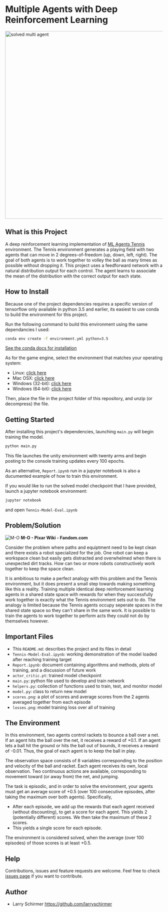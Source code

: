 # Multiple Agents with Deep Reinforcement Learning

<img src="https://github.com/larryschirmer/deep_rl_multi_agent/raw/master/solved_multi_agent.gif" alt="solved multi agent" width="600"/>

## What is this Project

A deep reinforcement learning implementation of [ML Agents Tennis](https://github.com/Unity-Technologies/ml-agents/blob/master/docs/Learning-Environment-Examples.md#tennis) environment. The Tennis environment generates a playing field with two agents that can move in 2 degrees-of-freedom (up, down, left, right). The goal of both agents is to work together to volley the ball as many times as possible without dropping it. This project uses a feedforward network with a natural distribution output for each control. The agent learns to associate the mean of the distribution with the correct output for each state.

## How to Install

Because one of the project dependencies requires a specific version of tensorflow only available in python 3.5 and earlier, its easiest to use conda to build the environment for this project.

Run the following command to build this environment using the same dependancies I used:

```bash
conda env create -f environment.yml python=3.5
```

[See the conda docs for installation](https://docs.conda.io/projects/conda/en/latest/user-guide/install/index.html)

As for the game engine, select the environment that matches your operating system:

- Linux: [click here](https://s3-us-west-1.amazonaws.com/udacity-drlnd/P3/Tennis/Tennis_Linux.zip)
- Mac OSX: [click here](https://s3-us-west-1.amazonaws.com/udacity-drlnd/P3/Tennis/Tennis.app.zip)
- Windows (32-bit): [click here](https://s3-us-west-1.amazonaws.com/udacity-drlnd/P3/Tennis/Tennis_Windows_x86.zip)
- Windows (64-bit): [click here](https://s3-us-west-1.amazonaws.com/udacity-drlnd/P3/Tennis/Tennis_Windows_x86_64.zip)

Then, place the file in the project folder of this repository, and unzip (or decompress) the file.

## Getting Started

After installing this project's dependencies, launching `main.py` will begin training the model.

```bash
python main.py
```

This file launches the unity environment with twenty arms and begin posting to the console training updates every 100 epochs.

As an alternative, `Report.ipynb` run in a jupyter notebook is also a ducumented example of how to train this environment.

If you would like to run the solved model checkpoint that I have provided, launch a jupyter notebook environment:

```bash
jupyter notebook
```

and open `Tennis-Model-Eval.ipynb`


## Problem/Solution

![M-O](https://vignette.wikia.nocookie.net/pixar/images/3/32/M-o_wall%E2%80%A2e.png/revision/latest?cb=20110429103328)
**M-O - Pixar Wiki - Fandom.com**

Consider the problem where paths and equiptment need to be kept clean and there exists a robot specialized for the job. One robot can keep a workspace clean but easily gets distracted and overwhelmed when there is unexpected dirt tracks. How can two or more robots constructively work together to keep the space clean.

It is ambitious to make a perfect analogy with this problem and the Tennis environment, but it does present a small step towards making something like this a reality. Training multiple identical deep reinforcement learning agents in a shared state space with rewards for when they successfully work together is exactly what the Tennis environment sets out to do. The analogy is limited because the Tennis agents occupy seperate spaces in the shared state space so they can't share in the same work. It is possible to train the agents to work together to perform acts they could not do by themselves however.


## Important Files

- This `README.md`: describes the project and its files in detail
- `Tennis-Model-Eval.ipynb`: working demonstration of the model loaded after reaching training target
- `Report.ipynb`: document containing algorithms and methods, plots of training, and a discussion of future work
- `actor_critic.pt`: trained model checkpoint
- `main.py`: python file used to develop and train network
- `helpers.py`: collection of functions used to train, test, and monitor model
- `model.py`: class to return new model
- `scores.png`: a plot of scores and average scores from the 2 agents averaged together from each episode
- `losses.png`: model training loss over all of training


## The Environment

In this environment, two agents control rackets to bounce a ball over a net. If an agent hits the ball over the net, it receives a reward of +0.1. If an agent lets a ball hit the ground or hits the ball out of bounds, it receives a reward of -0.01. Thus, the goal of each agent is to keep the ball in play.

The observation space consists of 8 variables corresponding to the position and velocity of the ball and racket. Each agent receives its own, local observation. Two continuous actions are available, corresponding to movement toward (or away from) the net, and jumping.

The task is episodic, and in order to solve the environment, your agents must get an average score of +0.5 (over 100 consecutive episodes, after taking the maximum over both agents). Specifically,

- After each episode, we add up the rewards that each agent received (without discounting), to get a score for each agent. This yields 2 (potentially different) scores. We then take the maximum of these 2 scores.
- This yields a single score for each episode.

The environment is considered solved, when the average (over 100 episodes) of those scores is at least +0.5.

## Help

Contributions, issues and feature requests are welcome.
Feel free to check [issues page](https://github.com/larryschirmer/deep_rl_multi_agent/issues) if you want to contribute.

## Author

- Larry Schirmer https://github.com/larryschirmer
